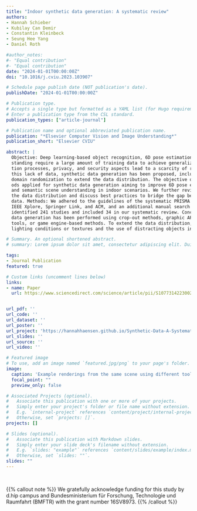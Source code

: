```yaml
---
title: "Indoor synthetic data generation: A systematic review"
authors:
- Hannah Schieber
- Kubilay Can Demir
- Constantin Kleinbeck
- Seung Hee Yang
- Daniel Roth

#author_notes:
#- "Equal contribution"
#- "Equal contribution"
date: "2024-01-01T00:00:00Z"
doi: "10.1016/j.cviu.2023.103907"

# Schedule page publish date (NOT publication's date).
publishDate: "2024-01-01T00:00:00Z"

# Publication type.
# Accepts a single type but formatted as a YAML list (for Hugo requirements).
# Enter a publication type from the CSL standard.
publication_types: ["article-journal"]

# Publication name and optional abbreviated publication name.
publication: "*Elsevier Computer Vision and Image Understanding*"
publication_short: "Elsevier CVIU"

abstract: |
  Objective: Deep learning-based object recognition, 6D pose estimation, and semantic scene under-
  standing require a large amount of training data to achieve generalization. Time-consuming annota-
  tion processes, privacy, and security aspects lead to a scarcity of real-world datasets. To overcome
  this lack of data, synthetic data generation has been proposed, including multiple facets in the area of
  domain randomization to extend the data distribution. The objective of this review is to identify meth-
  ods applied for synthetic data generation aiming to improve 6D pose estimation, object recognition,
  and semantic scene understanding in indoor scenarios. We further review methods used to extend
  the data distribution and discuss best practices to bridge the gap between synthetic and real-world
  data. Methods: We adhered to the guidelines of the systematic PRISMA technique. Three databases,
  IEEE Xplore, Springer Link, and ACM, and an additional manual search were conducted. In total, we
  identified 241 studies and included 34 in our systematic review. Conclusion: In summary, synthetic
  data generation has been performed using crop-out methods, graphic APIs, 3D modeling or authoring
  tools, or game engine-based methods. To extend the data distribution, varying scene parameters, i.e.,
  lighting conditions or textures and the use of distracting objects in the scene are promising

# Summary. An optional shortened abstract.
# summary: Lorem ipsum dolor sit amet, consectetur adipiscing elit. Duis posuere tellus ac convallis placerat. Proin tincidunt magna sed ex sollicitudin condimentum.

tags:
- Journal Publication
featured: true

# Custom links (uncomment lines below)
links:
- name: Paper
  url: https://www.sciencedirect.com/science/article/pii/S1077314223002874?via%3Dihub


url_pdf: ''
url_code: ''
url_dataset: ''
url_poster: ''
url_project: 'https://hannahhaensen.github.io/Synthetic-Data-A-Systematic-Review/'
url_slides: ''
url_source: ''
url_video: ''

# Featured image
# To use, add an image named `featured.jpg/png` to your page's folder. 
image:
  caption: 'Example renderings from the same scene using different tools.'
  focal_point: ""
  preview_only: false

# Associated Projects (optional).
#   Associate this publication with one or more of your projects.
#   Simply enter your project's folder or file name without extension.
#   E.g. `internal-project` references `content/project/internal-project/index.md`.
#   Otherwise, set `projects: []`.
projects: []

# Slides (optional).
#   Associate this publication with Markdown slides.
#   Simply enter your slide deck's filename without extension.
#   E.g. `slides: "example"` references `content/slides/example/index.md`.
#   Otherwise, set `slides: ""`.
slides: ""
---
```




<br>

{{% callout note %}}
We gratefully acknowledge funding for this study by d.hip campus and Bundesministerium für Forschung, Technologie und Raumfahrt (BMFTR) with the grant number 16SV8973.
{{% /callout %}}


